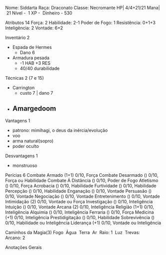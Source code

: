 Nome: Siddarta
Raça: Draconato
Classe: Necromante
HP| 4/4+21/21
Mana| 21 
Nível -  1
XP - 
Dinheiro - 530

Atributos 14
Força: 2 
Habilidade: 2-1 
Poder de Fogo: 1 
Resistência: 0+1+3 
Inteligência: 2 
Vontade: 6+2

Inventário 2
- Espada de Hermes
	- Dano 6 
- Armadura pesada 
	- -1 HAB +3 RES
	- 40/40 durabilidade


Técnicas 2 (7 e 15)
- Carrington
	- custo 7 | dano 7 
- Amargedoom
	- 

Vantagens 1
- patrono: mimihagi, o deus da inércia/evolução
- voo
- arma natural(sopro)
- poder oculto

Desvantagens 1
- monstruoso

Perícias 6
Combate Armado (1+1) 0/10, Força
Combate Desarmado () 0/10, Força ou Habilidade
Combate Á Distância () 0/10, Poder de Fogo
Atletismo () 0/10, Força
Acrobacia () 0/10, Habilidade
Furtividade () 0/10, Habilidade
Percepção () 0/10, Habilidade
Enganação () 0/10, Vontade
Persuasão () 0/10, Vontade
Negociação () 0/10, Vontade
Entretenimento () 0/10, Vontade
Intimidação (2) 0/10, Vontade ou Força
Investigação () 0/10, Inteligência
Intuição () 0/10, Vontade
Arcana (2) 0/10, Inteligência
Religião (1+1) 0/10, Inteligência
Alquimia () 0/10, Inteligência
Ferraria () 0/10, Força
Medicina (+1) 0/10, Inteligência
Prestidigitação () 0/10, Habilidade
Sobrevivência () 0/10, Habilidade ou Inteligência
Liderança (+1) 0/10, Vontade ou Inteligência

Caminhos da Magia(3)
Fogo 
Água 
Terra 
Ar 
Raio: 1 
Luz 
Trevas:  
Arcano: 2  

Anotações Gerais